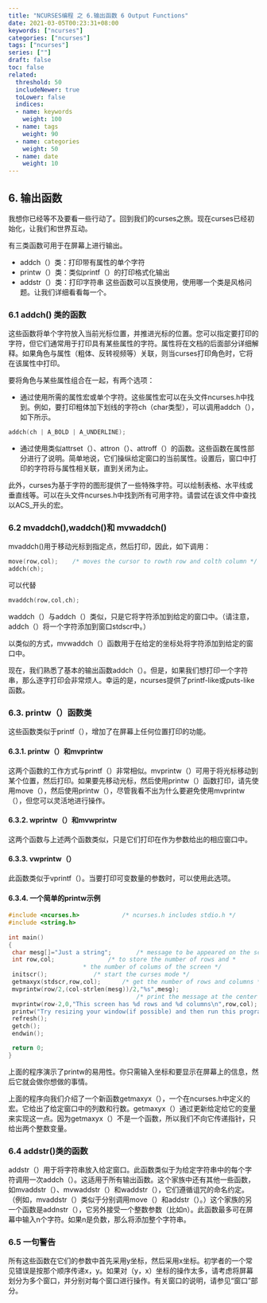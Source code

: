 ```yaml
---
title: "NCURSES编程 之 6.输出函数 6 Output Functions"
date: 2021-03-05T00:23:31+08:00
keywords: ["ncurses"]
categories: ["ncurses"]
tags: ["ncurses"]
series: [""]
draft: false
toc: false
related:
  threshold: 50
  includeNewer: true
  toLower: false
  indices:
  - name: keywords
    weight: 100
  - name: tags
    weight: 90
  - name: categories
    weight: 50
  - name: date
    weight: 10
---
```


## 6. 输出函数

我想你已经等不及要看一些行动了。回到我们的curses之旅。现在curses已经初始化，让我们和世界互动。

有三类函数可用于在屏幕上进行输出。
- addch（）类：打印带有属性的单个字符
- printw（）类：类似printf（）的打印格式化输出
- addstr（）类：打印字符串
这些函数可以互换使用，使用哪一个类是风格问题。让我们详细看看每一个。

### 6.1 addch() 类的函数

这些函数将单个字符放入当前光标位置，并推进光标的位置。您可以指定要打印的字符，但它们通常用于打印具有某些属性的字符。属性将在文档的后面部分详细解释。如果角色与属性（粗体、反转视频等）关联，则当curses打印角色时，它将在该属性中打印。

要将角色与某些属性组合在一起，有两个选项：

- 通过使用所需的属性宏或单个字符。这些属性宏可以在头文件ncurses.h中找到。例如，要打印粗体加下划线的字符ch（char类型），可以调用addch（），如下所示。
```cpp
addch(ch | A_BOLD | A_UNDERLINE);
```
- 通过使用类似attrset（）、attron（）、attroff（）的函数。这些函数在属性部分进行了说明。简单地说，它们操纵给定窗口的当前属性。设置后，窗口中打印的字符将与属性相关联，直到关闭为止。

此外，curses为基于字符的图形提供了一些特殊字符。可以绘制表格、水平线或垂直线等。可以在头文件ncurses.h中找到所有可用字符。请尝试在该文件中查找以ACS_开头的宏。
### 6.2 mvaddch(),waddch()和 mvwaddch()
mvaddch()用于移动光标到指定点，然后打印，因此，如下调用：
```cpp
move(row,col);    /* moves the cursor to rowth row and colth column */
addch(ch);
```
可以代替
```cpp
mvaddch(row,col,ch);
```
waddch（）与addch（）类似，只是它将字符添加到给定的窗口中。（请注意，addch（）将一个字符添加到窗口stdscr中。）

以类似的方式，mvwaddch（）函数用于在给定的坐标处将字符添加到给定的窗口中。

现在，我们熟悉了基本的输出函数addch（）。但是，如果我们想打印一个字符串，那么逐字打印会非常烦人。幸运的是，ncurses提供了printf-like或puts-like函数。

### 6.3. printw（）函数类
这些函数类似于printf（），增加了在屏幕上任何位置打印的功能。

#### 6.3.1. printw（）和mvprintw
这两个函数的工作方式与printf（）非常相似。mvprintw（）可用于将光标移动到某个位置，然后打印。如果要先移动光标，然后使用printw（）函数打印，请先使用move（），然后使用printw（），尽管我看不出为什么要避免使用mvprintw（），但您可以灵活地进行操作。

#### 6.3.2. wprintw（）和mvwprintw
这两个函数与上述两个函数类似，只是它们打印在作为参数给出的相应窗口中。

#### 6.3.3. vwprintw（）
此函数类似于vprintf（）。当要打印可变数量的参数时，可以使用此选项。

#### 6.3.4. 一个简单的printw示例

```cpp
#include <ncurses.h>			/* ncurses.h includes stdio.h */  
#include <string.h> 
 
int main()
{
 char mesg[]="Just a string";		/* message to be appeared on the screen */
 int row,col;				/* to store the number of rows and *
					 * the number of colums of the screen */
 initscr();				/* start the curses mode */
 getmaxyx(stdscr,row,col);		/* get the number of rows and columns */
 mvprintw(row/2,(col-strlen(mesg))/2,"%s",mesg);
                                	/* print the message at the center of the screen */
 mvprintw(row-2,0,"This screen has %d rows and %d columns\n",row,col);
 printw("Try resizing your window(if possible) and then run this program again");
 refresh();
 getch();
 endwin();

 return 0;
}
```
上面的程序演示了printw的易用性。你只需输入坐标和要显示在屏幕上的信息，然后它就会做你想做的事情。

上面的程序向我们介绍了一个新函数getmaxyx（），一个在ncurses.h中定义的宏。它给出了给定窗口中的列数和行数。getmaxyx（）通过更新给定给它的变量来实现这一点。因为getmaxyx（）不是一个函数，所以我们不向它传递指针，只给出两个整数变量。

### 6.4 addstr()类的函数
addstr（）用于将字符串放入给定窗口。此函数类似于为给定字符串中的每个字符调用一次addch（）。这适用于所有输出函数。这个家族中还有其他一些函数，如mvaddstr（）、mvwaddstr（）和waddstr（），它们遵循诅咒的命名约定。（例如，mvaddstr（）类似于分别调用move（）和addstr（）。）这个家族的另一个函数是addnstr（），它另外接受一个整数参数（比如n）。此函数最多可在屏幕中输入n个字符。如果n是负数，那么将添加整个字符串。

### 6.5 一句警告
所有这些函数在它们的参数中首先采用y坐标，然后采用x坐标。初学者的一个常见错误是按那个顺序传递x，y。如果对（y，x）坐标的操作太多，请考虑将屏幕划分为多个窗口，并分别对每个窗口进行操作。有关窗口的说明，请参见“窗口”部分。
